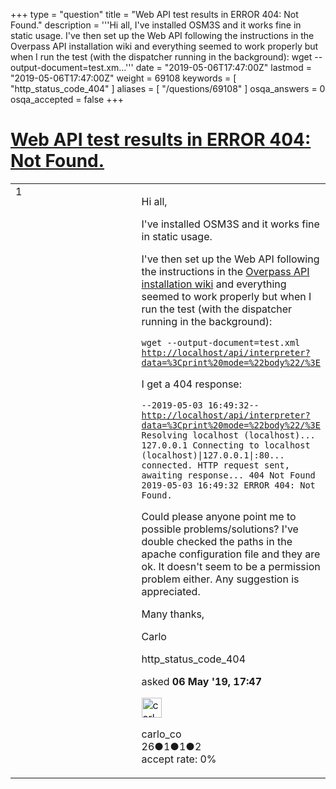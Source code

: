 +++
type = "question"
title = "Web API test results in ERROR 404: Not Found."
description = '''Hi all, I&#x27;ve installed OSM3S and it works fine in static usage. I&#x27;ve then set up the Web API following the instructions in the Overpass API installation wiki and everything seemed to work properly but when I run the test (with the dispatcher running in the background): wget --output-document=test.xm...'''
date = "2019-05-06T17:47:00Z"
lastmod = "2019-05-06T17:47:00Z"
weight = 69108
keywords = [ "http_status_code_404" ]
aliases = [ "/questions/69108" ]
osqa_answers = 0
osqa_accepted = false
+++

<div class="headNormal">

# [Web API test results in ERROR 404: Not Found.](/questions/69108/web-api-test-results-in-error-404-not-found)

</div>

<div id="main-body">

<div id="askform">

<table id="question-table" style="width:100%;">
<colgroup>
<col style="width: 50%" />
<col style="width: 50%" />
</colgroup>
<tbody>
<tr>
<td style="width: 30px; vertical-align: top"><div class="vote-buttons">
<span id="post-69108-upvote" class="ajax-command post-vote up" rel="nofollow" title="I like this post (click again to cancel)"> </span>
<div id="post-69108-score" class="post-score" title="current number of votes">
1
</div>
<span id="post-69108-downvote" class="ajax-command post-vote down" rel="nofollow" title="I dont like this post (click again to cancel)"> </span> <span id="favorite-mark" class="ajax-command favorite-mark" rel="nofollow" title="mark/unmark this question as favorite (click again to cancel)"> </span>
<div id="favorite-count" class="favorite-count">
&#10;</div>
</div></td>
<td><div id="item-right">
<div class="question-body">
<p>Hi all,</p>
<p>I've installed OSM3S and it works fine in static usage.</p>
<p>I've then set up the Web API following the instructions in the <a href="https://wiki.openstreetmap.org/wiki/Overpass_API/Installation#Setting_up_the_Web_API">Overpass API installation wiki</a> and everything seemed to work properly but when I run the test (with the dispatcher running in the background):</p>
<p><code>wget --output-document=test.xml </code><a href="http://localhost/api/interpreter?data=%3Cprint%20mode=%22body%22/%3E"><code>http://localhost/api/interpreter?data=%3Cprint%20mode=%22body%22/%3E</code></a></p>
<p>I get a 404 response:</p>
<p><code>--2019-05-03 16:49:32-- </code><a href="http://localhost/api/interpreter?data=%3Cprint%20mode=%22body%22/%3E"><code>http://localhost/api/interpreter?data=%3Cprint%20mode=%22body%22/%3E</code></a><code> Resolving localhost (localhost)... 127.0.0.1 Connecting to localhost (localhost)|127.0.0.1|:80... connected. HTTP request sent, awaiting response... 404 Not Found 2019-05-03 16:49:32 ERROR 404: Not Found.</code></p>
<p>Could please anyone point me to possible problems/solutions? I've double checked the paths in the apache configuration file and they are ok. It doesn't seem to be a permission problem either. Any suggestion is appreciated.</p>
<p>Many thanks,</p>
<p>Carlo</p>
</div>
<div id="question-tags" class="tags-container tags">
<span class="post-tag tag-link-http_status_code_404" rel="tag" title="see questions tagged &#39;http_status_code_404&#39;">http_status_code_404</span>
</div>
<div id="question-controls" class="post-controls">
&#10;</div>
<div class="post-update-info-container">
<div class="post-update-info post-update-info-user">
<p>asked <strong>06 May '19, 17:47</strong></p>
<img src="https://secure.gravatar.com/avatar/a16bc8af34277c959cf839b99a594d7e?s=32&amp;d=identicon&amp;r=g" class="gravatar" width="32" height="32" alt="carlo_co&#39;s gravatar image" />
<p><span>carlo_co</span><br />
<span class="score" title="26 reputation points">26</span><span title="1 badges"><span class="badge1">●</span><span class="badgecount">1</span></span><span title="1 badges"><span class="silver">●</span><span class="badgecount">1</span></span><span title="2 badges"><span class="bronze">●</span><span class="badgecount">2</span></span><br />
<span class="accept_rate" title="Rate of the user&#39;s accepted answers">accept rate:</span> <span title="carlo_co has no accepted answers">0%</span></p>
</div>
</div>
<div id="comments-container-69108" class="comments-container">
&#10;</div>
<div id="comment-tools-69108" class="comment-tools">
&#10;</div>
<div class="clear">
&#10;</div>
<div id="comment-69108-form-container" class="comment-form-container">
&#10;</div>
<div class="clear">
&#10;</div>
</div></td>
</tr>
</tbody>
</table>

</div>

</div>

